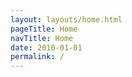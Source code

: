 ```yaml
---
layout: layouts/home.html
pageTitle: Home
navTitle: Home
date: 2010-01-01
permalink: /
---
```


<!-- {% for page in collections.pages %}
  <h2><a href="{{ page.url }}">{{ page.data.pageTitle | upcase }}</a></h2>
  <em>{{ page.date | date: "%Y-%m-%d" }}</em>
{% endfor %} -->

